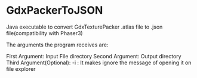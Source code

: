 # GdxPackerToJSON
Java executable to convert GdxTexturePacker  .atlas file to .json file(compatibility with Phaser3)

The arguments the program receives are:

First Argument:
  Input File directory
Second Argument:
  Output directory
Third Argument(Optional):
  -i : It makes ignore the message of opening it on file explorer
